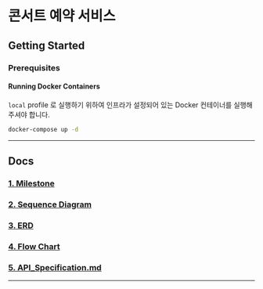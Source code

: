 # 콘서트 예약 서비스

## Getting Started

### Prerequisites

#### Running Docker Containers

`local` profile 로 실행하기 위하여 인프라가 설정되어 있는 Docker 컨테이너를 실행해주셔야 합니다.

```bash
docker-compose up -d
```
---

## Docs

### [1. Milestone](docs/01_Milestone.md)
### [2. Sequence Diagram](docs/02_SequenceDiagram.md)
### [3. ERD](docs/03_ERD.md)
### [4. Flow Chart](docs/04_FlowChart.md)
### [5. API_Specification.md](docs/05_API_Specification.md)

---